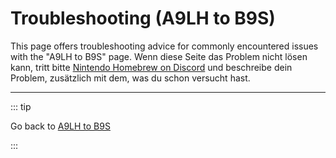 # Troubleshooting (A9LH to B9S)

This page offers troubleshooting advice for commonly encountered issues with the "A9LH to B9S" page. Wenn diese Seite das Problem nicht lösen kann, tritt bitte [Nintendo Homebrew on Discord](https://discord.gg/MWxPgEp) und beschreibe dein Problem, zusätzlich mit dem, was du schon versucht hast.

<!--@include: ./_include/troubleshooting-sb9si-common.md -->

<!--@include: ./_include/troubleshooting-get-help-common.md -->

---

::: tip

Go back to [A9LH to B9S](a9lh-to-b9s)

:::

<!--@include: ./_include/troubleshooting-return.md -->
